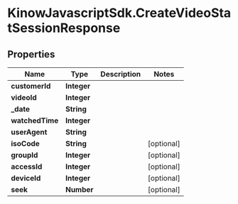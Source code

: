 # KinowJavascriptSdk.CreateVideoStatSessionResponse

## Properties
Name | Type | Description | Notes
------------ | ------------- | ------------- | -------------
**customerId** | **Integer** |  | 
**videoId** | **Integer** |  | 
**_date** | **String** |  | 
**watchedTime** | **Integer** |  | 
**userAgent** | **String** |  | 
**isoCode** | **String** |  | [optional] 
**groupId** | **Integer** |  | [optional] 
**accessId** | **Integer** |  | [optional] 
**deviceId** | **Integer** |  | [optional] 
**seek** | **Number** |  | [optional] 


